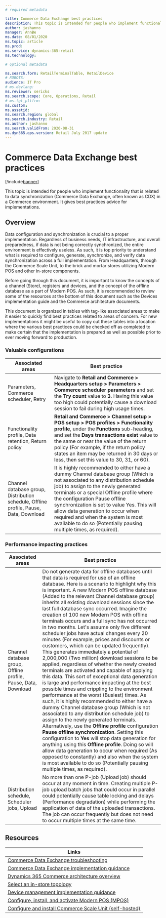 ```yaml
---
# required metadata

title: Commerce Data Exchange best practices
description: This topic is intended for people who implement functionality that is related to data synchronization (Commerce Data Exchange, often known as CDX) in a Commerce environment. It gives best practices advice for implementations.
author: jashanno
manager: AnnBe
ms.date: 08/01/2020
ms.topic: article
ms.prod: 
ms.service: dynamics-365-retail
ms.technology: 

# optional metadata

ms.search.form: RetailTerminalTable, RetailDevice
# ROBOTS: 
audience: IT Pro
# ms.devlang: 
ms.reviewer: sericks
ms.search.scope: Core, Operations, Retail
# ms.tgt_pltfrm: 
ms.custom: 
ms.assetid: 
ms.search.region: global
ms.search.industry: Retail
ms.author: jashanno
ms.search.validFrom: 2020-08-31
ms.dyn365.ops.version: Retail July 2017 update
---
```


# Commerce Data Exchange best practices
[!include[banner](../includes/banner.md)]

This topic is intended for people who implement functionality that is related to data synchronization (Commerce Data Exchange, often known as CDX) in a Commerce environment. It gives best practices advice for implementations.

## Overview
Data configuration and synchronization is crucial to a proper implementation.  Regardless of business needs, IT infrastructure, and overall preparedness, if data is not being correctly synchronized, the entire environment is effectively useless.  As such, it is top priority to understand what is required to configure, generate, synchronize, and verify data synchronization across a full implementation. From Headquarters, through the Commerce Scale Unit, to the brick and mortar stores utilizing Modern POS and other in-store components.

Before going through this document, it is important to know the concepts of a channel (Store), registers and devices, and the concept of the offline database as a part of Modern POS.  As such, it is recommended to review some of the resources at the bottom of this document such as the Devices implementation guide and the Commerce architecture documents.

This document is organized in tables with tag-like associated areas to make it easier to quickly find best practices related to areas of concern.  For new implementations it might be useful to copy out these tables into a location where the various best practices could be checked off as completed to make certain that the implementation is prepared as well as possible prior to ever moving forward to production.

### Valuable configurations
| Associated areas | Best practice |
|------------------|--------------------------------------------------------------------------|
| Parameters, Commerce scheduler, Retry | Navigate to **Retail and Commerce > Headquarters setup > Parameters > Commerce scheduler parameters** and set the **Try count** value to **3**.  Having this value too high could potentially cause a download session to fail during high usage times. |
| Functionality profile, Data retention, Return policy | **Retail and Commerce > Channel setup > POS setup > POS profiles > Functionality profile**, under the **Functions** sub-heading, and set the **Days transactions exist** value to the same or near the value of the return policy (For example, if the return policy states an item may be returned in 30 days or less, then set this value to 30, 31, or 60). |
| Channel database group, Distribution schedule, Offline profile, Pause, Data, Download | It is highly recommended to either have a dummy Channel database group (Which is not associated to any distribution schedule job) to assign to the newly generated terminals or a special Offline profile where the configuration Pause offline synchronization is set to value Yes. This will allow data generation to occur when required and when the system is most available to do so (Potentially pausing multiple times, as required). |

### Performance impacting practices
| Associated areas | Best practice |
|------------------|--------------------------------------------------------------------------|
| Channel database group, Offline profile, Pause, Data, Download | Do not generate data for offline databases until that data is required for use of an offline database. Here is a scenario to highlight why this is important.  A new Modern POS offline database (Added to the relevant Channel database group) inherits all existing download sessions since the last full database sync occurred.  Imagine the creation of 100 new Modern POS with offline terminals occurs and a full sync has not occurred in two months.  Let's assume only five different scheduler jobs have actual changes every 20 minutes (For example, prices and discounts or customers, which can be updated frequently). This generates immediately a potential of 2,000,000 (Two million) download sessions to be applied, regardless of whether the newly created terminals are activated and capable of applying this data. This sort of exceptional data generation is large and performance impacting at the best possible times and crippling to the environment performance at the worst (Busiest) times. As such, it is highly recommended to either have a dummy Channel database group (Which is not associated to any distribution schedule job) to assign to the newly generated terminals. Alternatively, use the **Offline profile** configuration **Pause offline synchronization**. Setting this configuration to **Yes** will stop data generation for anything using this **Offline profile**. Doing so will allow data generation to occur when required (As opposed to constantly) and also when the system is most available to do so (Potentially pausing multiple times, as required). |
| Distribution schedule, Scheduler jobs, Upload | No more than one P-job (Upload job) should occur at any moment in time. Creating multiple P-job upload batch jobs that could occur in parallel could potentially cause table locking and delays (Performance degradation) while performing the application of data of the uploaded transactions. The job can occur frequently but does not need to occur multiple times at the same time. |

## Resources
| Links |
|---------------------------------------------------|
| [Commerce Data Exchange troubleshooting](CDX-Troubleshooting.md) |
| [Commerce Data Exchange implementation guidance](implementation-considerations-cdx.md) |
| [Dynamics 365 Commerce architecture overview](../commerce-architecture.md) |
| [Select an in-store topology](retail-in-store-topology.md) |
| [Device management implementation guidance](../implementation-considerations-devices.md) |
| [Configure, install, and activate Modern POS (MPOS)](../retail-modern-pos-device-activation.md) |
| [Configure and install Commerce Scale Unit (self-hosted)](retail-store-scale-unit-configuration-installation.md) |

